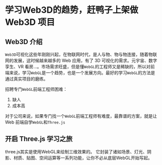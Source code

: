 # 学习Web3D的趋势，赶鸭子上架做 Web3D 项目

## Web3D 介绍

`Web3D`可视化这些年刚刚兴起，在物联网时代，是人与物、物与物连接，随着物联网的发展，这时候越来越多的 Web 应用，有了 3D 可视化的需求。元宇宙、数字孪生、VR 看房...。市场需求旺盛，但是懂`WebGL`的工程师又是稀缺的，所以对前端来说，学习`WebGL`是一个趋势，也是一个发展方向。最好的学习`WebGL`的方法是通过真实项目的磨练。

招聘专门`WebGL`前端工程师困难：

1. 缺人
2. 成本高

对于公司来说，如果专门找一个`WebGL`前端工程师有难度，最靠谱的方案，就是让 Web 前端自学`WebGL`和`Three.js`

## 开启 Three.js 学习之旅
three.js其实是使用WebGL来绘制三维效果的。
它封装了诸如场景、灯光、阴影、材质、贴图、空间运算等一系列功能，让你不必从底层WebGL开始写起。
